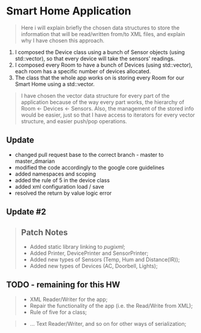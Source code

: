 # Smart Home Application

> Here i will explain briefly the chosen data structures to store the information that will be read/written from/to XML files, and explain why I have chosen this approach.

1. I composed the Device class using a bunch of Sensor objects (using std::vector), so that every device will take the sensors' readings.
2. I composed every Room to have a bunch of Devices (using std::vector), each room has a specific number of devices allocated.
3. The class that the whole app works on is storing every Room for our Smart Home using a std::vector.

> I have chosen the vector data structure for every part of the application because of the way every part works, the hierarchy of Room <- Devices <- Sensors.
> Also, the management of the stored info would be easier, just so that I have access to iterators for every vector structure, and easier push/pop operations.

Update
---
- changed pull request base to the correct branch - master to master_dmarian
- modified the code accordingly to the google core guidelines
- added namespaces and scoping
- added the rule of 5 in the device class
- added xml configuration load / save
- resolved the return by value logic error

Update #2 
---
>Patch Notes
>---
>- Added static library linking to <i>pugixml</i>;
>- Added Printer, DevicePrinter and SensorPrinter;
>- Added new types of Sensors (Temp, Hum and Distance(IR));
>- Added new types of Devices (AC, Doorbell, Lights);


TODO - remaining for this HW
---
>- XML Reader/Writer for the app;
>- Repair the functionality of the app (i.e. the Read/Write from XML);
>- Rule of five for a class;

>- ... Text Reader/Writer, and so on for other ways of serialization;
